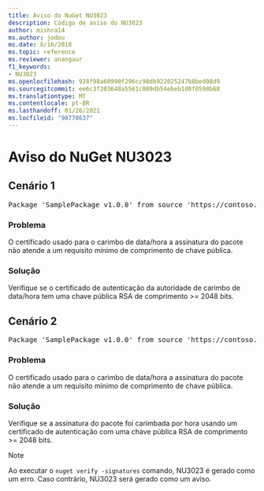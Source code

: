 ```yaml
---
title: Aviso do NuGet NU3023
description: Código de aviso do NU3023
author: mishra14
ms.author: jodou
ms.date: 8/16/2018
ms.topic: reference
ms.reviewer: anangaur
f1_keywords:
- NU3023
ms.openlocfilehash: 928f98a60990f296cc98db922025247b8bed08d9
ms.sourcegitcommit: ee6c3f203648a5561c809db54ebeb1d0f0598b68
ms.translationtype: MT
ms.contentlocale: pt-BR
ms.lasthandoff: 01/26/2021
ms.locfileid: "98778637"
---
```

# <a name="nuget-warning-nu3023"></a>Aviso do NuGet NU3023

## <a name="scenario-1"></a>Cenário 1

<pre>Package 'SamplePackage v1.0.0' from source 'https://contoso.com/index.json': The timestamp certificate does not meet a minimum public key length requirement.</pre>

### <a name="issue"></a>Problema

O certificado usado para o carimbo de data/hora a assinatura do pacote não atende a um requisito mínimo de comprimento de chave pública.


### <a name="solution"></a>Solução

Verifique se o certificado de autenticação da autoridade de carimbo de data/hora tem uma chave pública RSA de comprimento >= 2048 bits.



## <a name="scenario-2"></a>Cenário 2

<pre>Package 'SamplePackage v1.0.0' from source 'https://contoso.com/index.json': The primary signature's timestamp certificate does not meet a minimum public key length requirement.</pre>

### <a name="issue"></a>Problema

O certificado usado para o carimbo de data/hora a assinatura do pacote não atende a um requisito mínimo de comprimento de chave pública.


### <a name="solution"></a>Solução

Verifique se a assinatura do pacote foi carimbada por hora usando um certificado de autenticação com uma chave pública RSA de comprimento >= 2048 bits.


> [!Note]
> Ao executar o `nuget verify -signatures` comando, NU3023 é gerado como um erro. Caso contrário, NU3023 será gerado como um aviso.